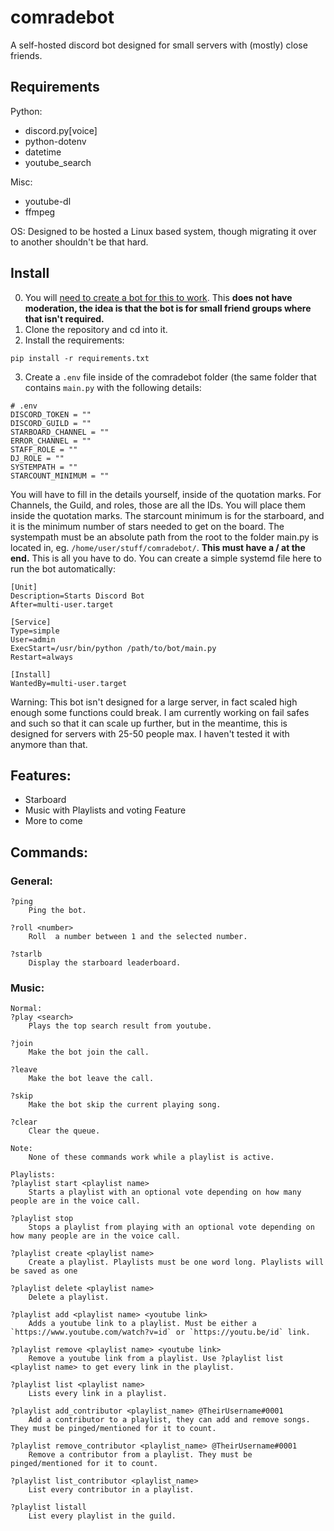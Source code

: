 # comradebot
A self-hosted discord bot designed for small servers with (mostly) close friends. 

## Requirements 
Python: 
- discord.py[voice]
- python-dotenv
- datetime
- youtube_search

Misc:
- youtube-dl
- ffmpeg

OS:
Designed to be hosted a Linux based system, though migrating it over to another shouldn't be that hard.

## Install
0. You will [need to create a bot for this to work](https://discord.com/developers/applications). This **does not have moderation, the idea is that the bot is for small friend groups where that isn't required.**
1. Clone the repository and cd into it.
2. Install the requirements: 
```
pip install -r requirements.txt
```
3. Create a `.env` file inside of the comradebot folder (the same folder that contains `main.py` with the following details: 
```
# .env
DISCORD_TOKEN = ""
DISCORD_GUILD = ""
STARBOARD_CHANNEL = ""
ERROR_CHANNEL = ""
STAFF_ROLE = ""
DJ_ROLE = ""
SYSTEMPATH = ""
STARCOUNT_MINIMUM = ""
```

You will have to fill in the details yourself, inside of the quotation marks. For Channels, the Guild, and roles, those are all the IDs. You will place them inside the quotation marks. The starcount minimum is for the starboard, and it is the minimum number of stars needed to get on the board. The systempath must be an absolute path from the root to the folder main.py is located in, eg. `/home/user/stuff/comradebot/`. **This must have a / at the end.** This is all you have to do. You can create a simple systemd file here to run the bot automatically: 
```
[Unit]
Description=Starts Discord Bot
After=multi-user.target

[Service]
Type=simple
User=admin
ExecStart=/usr/bin/python /path/to/bot/main.py
Restart=always

[Install]
WantedBy=multi-user.target
```

Warning:
This bot isn't designed for a large server, in fact scaled high enough some functions could break. I am currently working on fail safes and such so that it can scale up further, but in the meantime, this is designed for servers with 25-50 people max. I haven't tested it with anymore than that.

## Features:
- Starboard
- Music with Playlists and voting Feature
- More to come

## Commands:
### General:
```
?ping
    Ping the bot.

?roll <number>
    Roll  a number between 1 and the selected number. 
    
?starlb
    Display the starboard leaderboard.
```

### Music:
```
Normal:
?play <search>
    Plays the top search result from youtube.

?join
    Make the bot join the call.

?leave
    Make the bot leave the call. 

?skip
    Make the bot skip the current playing song. 

?clear
    Clear the queue.

Note:
    None of these commands work while a playlist is active.

Playlists:
?playlist start <playlist name>
    Starts a playlist with an optional vote depending on how many people are in the voice call.

?playlist stop
    Stops a playlist from playing with an optional vote depending on how many people are in the voice call.

?playlist create <playlist name>
    Create a playlist. Playlists must be one word long. Playlists will be saved as one 

?playlist delete <playlist name>
    Delete a playlist.

?playlist add <playlist name> <youtube link>
    Adds a youtube link to a playlist. Must be either a `https://www.youtube.com/watch?v=id` or `https://youtu.be/id` link.

?playlist remove <playlist name> <youtube link>
    Remove a youtube link from a playlist. Use ?playlist list <playlist name> to get every link in the playlist.

?playlist list <playlist name>
    Lists every link in a playlist. 

?playlist add_contributor <playlist_name> @TheirUsername#0001
    Add a contributor to a playlist, they can add and remove songs. They must be pinged/mentioned for it to count.

?playlist remove_contributor <playlist_name> @TheirUsername#0001
    Remove a contributor from a playlist. They must be pinged/mentioned for it to count. 

?playlist list_contributor <playlist_name>
    List every contributor in a playlist. 

?playlist listall
    List every playlist in the guild.
```
